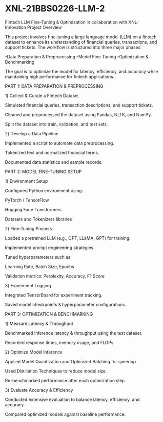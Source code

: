 # XNL-21BBS0226-LLM-2
Fintech LLM Fine-Tuning &amp; Optimization in collaboration with XNL-Innovation
Project Overview

This project involves fine-tuning a large language model (LLM) on a fintech dataset to enhance its understanding of financial queries, transactions, and support tickets. The workflow is structured into three major phases:

-Data Preparation & Preprocessing
-Model Fine-Tuning
-Optimization & Benchmarking

The goal is to optimize the model for latency, efficiency, and accuracy while maintaining high performance for fintech applications.

PART 1: DATA PREPARATION & PREPROCESSING

1️) Collect & Curate a Fintech Dataset

Simulated financial queries, transaction descriptions, and support tickets.

Cleaned and preprocessed the dataset using Pandas, NLTK, and NumPy.

Split the dataset into train, validation, and test sets.

2️) Develop a Data Pipeline

Implemented a script to automate data preprocessing.

Tokenized text and normalized financial terms.

Documented data statistics and sample records.

PART 2: MODEL FINE-TUNING SETUP

1️) Environment Setup

Configured Python environment using:

PyTorch / TensorFlow

Hugging Face Transformers

Datasets and Tokenizers libraries

2️) Fine-Tuning Process

Loaded a pretrained LLM (e.g., OPT, LLaMA, GPT) for training.

Implemented prompt engineering strategies.

Tuned hyperparameters such as:

Learning Rate, Batch Size, Epochs

Validation metrics: Perplexity, Accuracy, F1 Score

3️) Experiment Logging

Integrated TensorBoard for experiment tracking.

Saved model checkpoints & hyperparameter configurations.

PART 3: OPTIMIZATION & BENCHMARKING

1️) Measure Latency & Throughput

Benchmarked inference latency & throughput using the test dataset.

Recorded response times, memory usage, and FLOPs.

2️) Optimize Model Inference

Applied Model Quantization and Optimized Batching for speedup.

Used Distillation Techniques to reduce model size.

Re-benchmarked performance after each optimization step.

3️) Evaluate Accuracy & Efficiency

Conducted extensive evaluation to balance latency, efficiency, and accuracy.

Compared optimized models against baseline performance.

